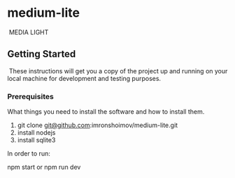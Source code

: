 # medium-lite
​
MEDIA LIGHT
​
## Getting Started
​
These instructions will get you a copy of the project up and running on your local machine for development and testing purposes.
​
### Prerequisites

What things you need to install the software and how to install them.
​
1. git clone git@github.com:imronshoimov/medium-lite.git
2. install nodejs
3. install sqlite3

In order to run: 

npm start or
npm run dev